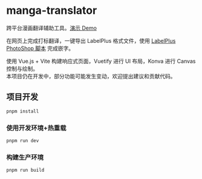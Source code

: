 # manga-translator

跨平台漫画翻译辅助工具。[演示 Demo](https://manga.yoursfunny.top)

在网页上完成打标翻译，一键导出 LabelPlus 格式文件，使用 [LabelPlus PhotoShop 脚本](https://github.com/LabelPlus/PS-Script) 完成嵌字。

使用 Vue.js + Vite 构建响应式页面，Vuetify 进行 UI 布局，Konva 进行 Canvas 控制与绘制。  
本项目仍在开发中，部分功能可能发生变动，欢迎提出建议和贡献代码。

## 项目开发

```sh
pnpm install
```

### 使用开发环境+热重载

```sh
pnpm run dev
```

### 构建生产环境

```sh
pnpm run build
```
